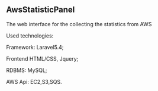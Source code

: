 ## <a name="AwsStatisticPanel"></a>AwsStatisticPanel

The web interface for the collecting the statistics from AWS

Used technologies:

Framework: Laravel5.4;

Frontend HTML/CSS, Jquery; 

RDBMS: MySQL; 

AWS Api: EC2,S3,SQS. 
